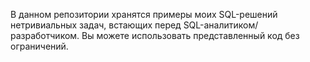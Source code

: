 В данном репозитории хранятся примеры моих SQL-решений нетривиальных задач, встающих перед SQL-аналитиком/разработчиком.
Вы можете использовать представленный код без ограничений. 
